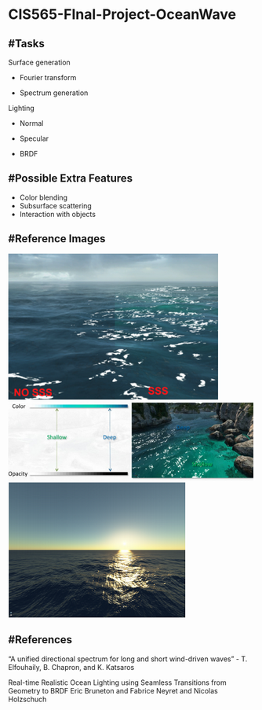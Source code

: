 CIS565-FInal-Project-OceanWave
==============================
#Tasks
------------------------------
Surface generation

* Fourier transform

* Spectrum generation

Lighting

* Normal

* Specular

* BRDF

#Possible Extra Features
------------------------------
* Color blending
* Subsurface scattering
* Interaction with objects

#Reference Images
------------------------------
![Subsurface scattering](/AlphaPresentation/sss.PNG)
![](/AlphaPresentation/height.PNG)
![](/AlphaPresentation/brdf.PNG)

#References
------------------------------
“A unified directional spectrum for long and short wind-driven waves” - T. Elfouhaily, B. Chapron, and K. Katsaros 

Real-time Realistic Ocean Lighting using Seamless Transitions from Geometry to BRDF
Eric Bruneton and Fabrice Neyret and Nicolas Holzschuch


